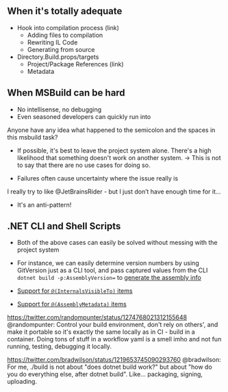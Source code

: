 ## When it's totally adequate
- Hook into compilation process (link)
    - Adding files to compilation
    - Rewriting IL Code
    - Generating from source
- Directory.Build.props/targets
    - Project/Package References (link)
    - Metadata

## When MSBuild can be hard

- No intellisense, no debugging
- Even seasoned developers can quickly run into 

<div class="tweet" tweetID="1283822281483939840">Anyone have any idea what happened to the semicolon and the spaces in this msbuild task?
</div>

- If possible, it's best to leave the project system alone. There's a high likelihood that something doesn't work on another system. -> This is not to say that there are no use cases for doing so.

- Failures often cause uncertainty where the issue really is

<div class="tweet" tweetID="1072394313592647684">I really try to like @JetBrainsRider - but I just don’t have enough time for it...</div>

- It's an anti-pattern!

## .NET CLI and Shell Scripts

- Both of the above cases can easily be solved without messing with the project system

- For instance, we can easily determine version numbers by using GitVersion just as a CLI tool, and pass captured values from the CLI `dotnet build -p:AssemblyVersion=` to [generate the assembly info](https://docs.microsoft.com/en-us/dotnet/core/tools/csproj#assemblyinfo-properties)

- [Support for `@(InternalsVisibleTo)` items](https://github.com/dotnet/sdk/pull/3439)
- [Support for `@(AssemblyMetadata)` items](https://github.com/dotnet/sdk/pull/3440)


https://twitter.com/randompunter/status/1274768021312155648
@randompunter: Control your build environment, don't rely on others', and make it portable so it's exactly the same locally as in CI - build in a container. Doing tons of stuff in a workflow yaml is a smell imho and not fun running, testing, debugging it locally.

https://twitter.com/bradwilson/status/1219653745090293760
@bradwilson: For me, ./build is not about "does dotnet build work?" but about "how do you do everything else, after dotnet build". Like... packaging, signing, uploading.
